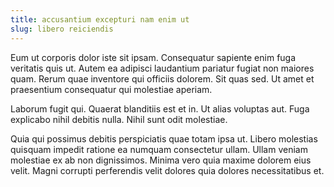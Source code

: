 ```yaml
---
title: accusantium excepturi nam enim ut
slug: libero reiciendis
---
```


Eum ut corporis dolor iste sit ipsam. Consequatur sapiente enim fuga veritatis quis ut. Autem ea adipisci laudantium pariatur fugiat non maiores quam. Rerum quae inventore qui officiis dolorem. Sit quas sed. Ut amet et praesentium consequatur qui molestiae aperiam.

Laborum fugit qui. Quaerat blanditiis est et in. Ut alias voluptas aut. Fuga explicabo nihil debitis nulla. Nihil sunt odit molestiae.

Quia qui possimus debitis perspiciatis quae totam ipsa ut. Libero molestias quisquam impedit ratione ea numquam consectetur ullam. Ullam veniam molestiae ex ab non dignissimos. Minima vero quia maxime dolorem eius velit. Magni corrupti perferendis velit dolores quia dolores necessitatibus et.
